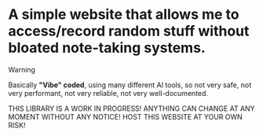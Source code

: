 # A simple website that allows me to access/record random stuff without bloated note-taking systems.

> [!WARNING]
> Basically **"Vibe" coded**, using many different AI tools, so not very safe, not very performant, not very reliable, not very well-documented.
> 
> THIS LIBRARY IS A WORK IN PROGRESS! ANYTHING CAN CHANGE AT ANY MOMENT WITHOUT ANY NOTICE! HOST THIS WEBSITE AT YOUR OWN RISK!

